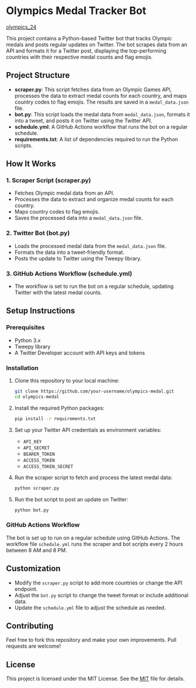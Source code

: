 # Olympics Medal Tracker Bot 
[olympics_24](https://x.com/olympics_24)

This project contains a Python-based Twitter bot that tracks Olympic medals and posts regular updates on Twitter. The bot scrapes data from an API and formats it for a Twitter post, displaying the top-performing countries with their respective medal counts and flag emojis.

## Project Structure

- **scraper.py**: This script fetches data from an Olympic Games API, processes the data to extract medal counts for each country, and maps country codes to flag emojis. The results are saved in a `medal_data.json` file.
- **bot.py**: This script loads the medal data from `medal_data.json`, formats it into a tweet, and posts it on Twitter using the Twitter API.
- **schedule.yml**: A GitHub Actions workflow that runs the bot on a regular schedule.
- **requirements.txt**: A list of dependencies required to run the Python scripts.

## How It Works

### 1. Scraper Script (scraper.py)
- Fetches Olympic medal data from an API.
- Processes the data to extract and organize medal counts for each country.
- Maps country codes to flag emojis.
- Saves the processed data into a `medal_data.json` file.

### 2. Twitter Bot (bot.py)
- Loads the processed medal data from the `medal_data.json` file.
- Formats the data into a tweet-friendly format.
- Posts the update to Twitter using the Tweepy library.

### 3. GitHub Actions Workflow (schedule.yml)
- The workflow is set to run the bot on a regular schedule, updating Twitter with the latest medal counts.

## Setup Instructions

### Prerequisites

- Python 3.x
- Tweepy library
- A Twitter Developer account with API keys and tokens

### Installation

1. Clone this repository to your local machine:
    ```bash
    git clone https://github.com/your-username/olympics-medal.git
    cd olympics-medal
    ```

2. Install the required Python packages:
    ```bash
    pip install -r requirements.txt
    ```

3. Set up your Twitter API credentials as environment variables:
    - `API_KEY`
    - `API_SECRET`
    - `BEARER_TOKEN`
    - `ACCESS_TOKEN`
    - `ACCESS_TOKEN_SECRET`

4. Run the scraper script to fetch and process the latest medal data:
    ```bash
    python scraper.py
    ```

5. Run the bot script to post an update on Twitter:
    ```bash
    python bot.py
    ```

### GitHub Actions Workflow

The bot is set up to run on a regular schedule using GitHub Actions. The workflow file `schedule.yml` runs the scraper and bot scripts every 2 hours between 8 AM and 8 PM.

## Customization

- Modify the `scraper.py` script to add more countries or change the API endpoint.
- Adjust the `bot.py` script to change the tweet format or include additional data.
- Update the `schedule.yml` file to adjust the schedule as needed.

## Contributing

Feel free to fork this repository and make your own improvements. Pull requests are welcome!

## License

This project is licensed under the MIT License. See the [MIT](LICENSE) file for details.


